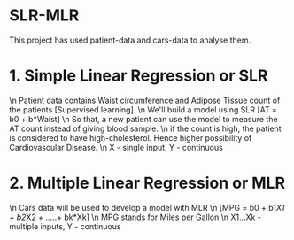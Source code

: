 # SLR-MLR
This project has used patient-data and cars-data to analyse them.
# 1. Simple Linear Regression or SLR
\n Patient data contains Waist circumference and Adipose Tissue count of the patients [Supervised learning]. 
\n We'll build a model using SLR [AT = b0 + b*Waist] 
\n So that, a new patient can use the model to measure the AT count instead of giving blood sample.
\n if the count is high, the patient is considered to have high-cholesterol. Hence higher possibility of Cardiovascular Disease.
\n X  - single input, Y - continuous

# 2. Multiple Linear Regression or MLR
\n Cars data will be used to develop a model with MLR 
\n [MPG = b0 + b1*X1 + b2*X2 + .....+ bk*Xk]
\n MPG stands for Miles per Gallon
\n X1...Xk  - multiple inputs, Y - continuous

